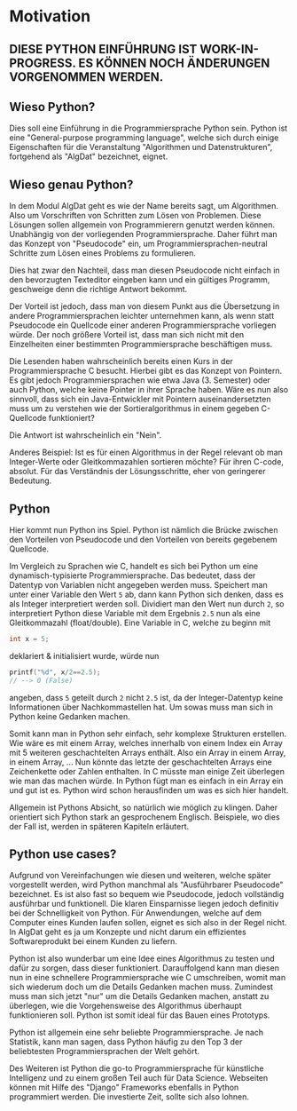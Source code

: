 # Motivation

## **DIESE PYTHON EINFÜHRUNG IST WORK-IN-PROGRESS. ES KÖNNEN NOCH ÄNDERUNGEN VORGENOMMEN WERDEN.**

## Wieso Python?

Dies soll eine Einführung in die Programmiersprache Python sein.
Python ist eine "General-purpose programming language", welche sich durch einige Eigenschaften für die Veranstaltung "Algorithmen und Datenstrukturen", fortgehend als "AlgDat" bezeichnet, eignet.

## Wieso genau Python?

In dem Modul AlgDat geht es wie der Name bereits sagt, um Algorithmen.
Also um Vorschriften von Schritten zum Lösen von Problemen.
Diese Lösungen sollen allgemein von Programmierern genutzt werden können.
Unabhängig von der vorliegenden Programmiersprache.
Daher führt man das Konzept von "Pseudocode" ein, um Programmiersprachen-neutral Schritte zum Lösen eines Problems zu formulieren.

Dies hat zwar den Nachteil, dass man diesen Pseudocode nicht einfach in den bevorzugten Texteditor eingeben kann und ein gültiges Programm, geschweige denn die richtige Antwort bekommt.

Der Vorteil ist jedoch, dass man von diesem Punkt aus die Übersetzung in andere Programmiersprachen leichter unternehmen kann, als wenn statt Pseudocode ein Quellcode einer anderen Programmiersprache vorliegen würde.
Der noch größere Vorteil ist, dass man sich nicht mit den Einzelheiten einer bestimmten Programmiersprache beschäftigen muss.

Die Lesenden haben wahrscheinlich bereits einen Kurs in der Programmiersprache C besucht.
Hierbei gibt es das Konzept von Pointern.
Es gibt jedoch Programmiersprachen wie etwa Java (3. Semester) oder auch Python, welche keine Pointer in ihrer Sprache haben.
Wäre es nun also sinnvoll, dass sich ein Java-Entwickler mit Pointern auseinandersetzten muss um zu verstehen wie der Sortieralgorithmus in einem gegeben C-Quellcode funktioniert?

Die Antwort ist wahrscheinlich ein "Nein".

Anderes Beispiel: Ist es für einen Algorithmus in der Regel relevant ob man Integer-Werte oder Gleitkommazahlen sortieren möchte?
Für ihren C-code, absolut. Für das Verständnis der Lösungsschritte, eher von geringerer Bedeutung.


## Python
Hier kommt nun Python ins Spiel.
Python ist nämlich die Brücke zwischen den Vorteilen von Pseudocode und den Vorteilen von bereits gegebenem Quellcode.

Im Vergleich zu Sprachen wie C, handelt es sich bei Python um eine dynamisch-typisierte Programmiersprache.
Das bedeutet, dass der Datentyp von Variablen nicht angegeben werden muss.
Speichert man unter einer Variable den Wert <code>5</code> ab, dann kann Python sich denken, dass es als Integer interpretiert werden soll.
Dividiert man den Wert nun durch <code>2</code>, so interpretiert Python diese Variable mit dem Ergebnis <code>2.5</code> nun als eine Gleitkommazahl (float/double). 
Eine Variable in C, welche zu beginn mit 
```C
int x = 5;
```
deklariert & initialisiert wurde, würde nun 
```C
printf("%d", x/2==2.5);
// --> 0 (False)
```
angeben, dass <code>5</code> geteilt durch <code>2</code> nicht <code>2.5</code> ist, da der Integer-Datentyp keine Informationen über Nachkommastellen hat.
Um sowas muss man sich in Python keine Gedanken machen.

Somit kann man in Python sehr einfach, sehr komplexe Strukturen erstellen. 
Wie wäre es mit einem Array, welches innerhalb von einem Index ein Array mit 5 weiteren geschachtelten Arrays enthält. Also ein Array in einem Array, in einem Array, ...
Nun könnte das letzte der geschachtelten Arrays eine Zeichenkette oder Zahlen enthalten. 
In C müsste man einige Zeit überlegen wie man das machen würde.
In Python fügt man es einfach in ein Array ein und gut ist es. 
Python wird schon herausfinden um was es sich hier handelt.

Allgemein ist Pythons Absicht, so natürlich wie möglich zu klingen.
Daher orientiert sich Python stark an gesprochenem Englisch.
Beispiele, wo dies der Fall ist, werden in späteren Kapiteln erläutert.

## Python use cases?
Aufgrund von Vereinfachungen wie diesen und weiteren, welche später vorgestellt werden, wird Python manchmal als "Ausführbarer Pseudocode" bezeichnet.
Es ist also fast so bequem wie Pseudocode, jedoch vollständig ausführbar und funktionell.
Die klaren Einsparnisse liegen jedoch definitiv bei der Schnelligkeit von Python.
Für Anwendungen, welche auf dem Computer eines Kunden laufen sollen, eignet es sich also in der Regel nicht.
In AlgDat geht es ja um Konzepte und nicht darum ein effizientes Softwareprodukt bei einem Kunden zu liefern.

Python ist also wunderbar um eine Idee eines Algorithmus zu testen und dafür zu sorgen, dass dieser funktioniert. 
Darauffolgend kann man diesen nun in eine schnellere Programmiersprache wie C umschreiben, womit man sich wiederum doch um die Details Gedanken machen muss.
Zumindest muss man sich jetzt "nur" um die Details Gedanken machen, anstatt zu überlegen, wie die Vorgehensweise des Algorithmus überhaupt funktionieren soll.
Python ist somit ideal für das Bauen eines Prototyps.

Python ist allgemein eine sehr beliebte Programmiersprache. 
Je nach Statistik, kann man sagen, dass Python häufig zu den Top 3 der beliebtesten Programmiersprachen der Welt gehört.

Des Weiteren ist Python die go-to Programmiersprache für künstliche Intelligenz und zu einem großen Teil auch für Data Science.
Webseiten können mit Hilfe des "Django" Frameworks ebenfalls in Python programmiert werden.
Die investierte Zeit, sollte sich also lohnen.


